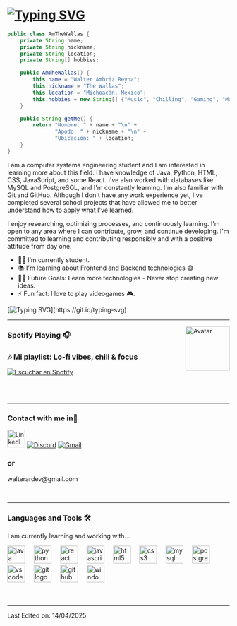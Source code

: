 <!--Hi there, I'm Walter✌️👋  -->

# [![Typing SVG](https://readme-typing-svg.herokuapp.com?font=Comic+Neue&weight=100&size=50&duration=2000&pause=1000&color=FDFEFE&multiline=true&width=800&height=60&lines=Hi+there%2C+I'm+Walter%E2%9C%8C%EF%B8%8F)](https://git.io/typing-svg)



```Java
public class AmTheWallas {
    private String name;
    private String nickname;
    private String location;
    private String[] hobbies;

    public AmTheWallas() {
        this.name = "Walter Ambriz Reyna";
        this.nickname = "The Wallas";
        this.location = "Michoacán, Mexico";
        this.hobbies = new String[] {"Music", "Chilling", "Gaming", "Movies", "Study"};
    }

    public String getMe() {
        return "Nombre: " + name + "\n" +
               "Apodo: " + nickname + "\n" +
               "Ubicación: " + location;
    }
}
```

I am a computer systems engineering student and I am interested in learning more about this field.
I have knowledge of Java, Python, HTML, CSS, JavaScript, and some React. I've also worked with databases like MySQL and PostgreSQL, and I'm constantly learning. I'm also familiar with Git and GitHub. Although I don't have any work experience yet, I've completed several school projects that have allowed me to better understand how to apply what I've learned.

I enjoy researching, optimizing processes, and continuously learning. I'm open to any area where I can contribute, grow, and continue developing. I'm committed to learning and contributing responsibly and with a positive attitude from day one.

- 👨‍💻 I’m currently student.
- 📚 I'm learning about Frontend and Backend technologies 😅
- 💪🏼 Future Goals: Learn more technologies - Never stop creating new ideas.
- ⚡ Fun fact: I love to play videogames 🎮.

<!-- Every new beginning is an opportunity to reinvent yourself. -->

[![Typing SVG](https://readme-typing-svg.herokuapp.com?font=Fira+Code&size=18&duration=8000&pause=1000&color=f3ca24&width=650&lines=Every+new+beginning+is+an+opportunity+to+reinvent+yourself.)](https://git.io/typing-svg)

---

<img align="right" alt="Avatar" height="100px" src="https://avatars.githubusercontent.com/u/251374?s=200&v=4" />


### Spotify Playing 🎧
### 🎶 Mi playlist: Lo-fi vibes, chill & focus  
[![Escuchar en Spotify](https://img.shields.io/badge/Spotify-Open_Playlist-1DB954?style=for-the-badge&logo=spotify&logoColor=white)](https://open.spotify.com/playlist/0GLxhM5ojg6440VeYGW3h1?si=5762e3615e2449a7)

<br/>
<br/>

---

### Contact with me in📝

[<img src="https://cdn-icons-png.flaticon.com/512/3536/3536505.png" alt="LinkedIn" width="40"/>](https://www.linkedin.com/in/walterambriz)
[![Discord](https://raw.githubusercontent.com/maurodesouza/profile-readme-generator/master/src/assets/icons/social/discord/default.svg)](https://discordapp.com/users/iosoywalas)
[![Gmail](https://raw.githubusercontent.com/maurodesouza/profile-readme-generator/master/src/assets/icons/social/gmail/default.svg)](mailto:walterardev@gmail.com)

### or
<p>walterardev@gmail.com</p>
<br />

---

### Languages and Tools 🛠
<p>I am currently learning and working with...</p>

<div align="left">
  <img src="https://cdn.jsdelivr.net/gh/devicons/devicon/icons/java/java-original.svg" height="40" alt="java logo"  />
  <img width="12" />
  <img src="https://cdn.jsdelivr.net/gh/devicons/devicon/icons/python/python-original.svg" height="40" alt="python logo"  />
  <img width="12" />
  <img src="https://cdn.jsdelivr.net/gh/devicons/devicon/icons/react/react-original.svg" height="40" alt="react logo"  />
  <img width="12" />
  <img src="https://cdn.jsdelivr.net/gh/devicons/devicon/icons/javascript/javascript-original.svg" height="40" alt="javascript logo"  />
  <img width="12" />
  <img src="https://cdn.jsdelivr.net/gh/devicons/devicon/icons/html5/html5-original.svg" height="40" alt="html5 logo"  />
  <img width="12" />
  <img src="https://cdn.jsdelivr.net/gh/devicons/devicon/icons/css3/css3-original.svg" height="40" alt="css3 logo"  />
  <img width="12" />
  <img src="https://cdn.jsdelivr.net/gh/devicons/devicon/icons/mysql/mysql-original.svg" height="40" alt="mysql logo"  />
  <img width="12" />
  <img src="https://cdn.jsdelivr.net/gh/devicons/devicon/icons/postgresql/postgresql-original.svg" height="40" alt="postgresql logo"  />
  <img width="12" />
  <img src="https://cdn.jsdelivr.net/gh/devicons/devicon/icons/vscode/vscode-original.svg" height="40" alt="vscode logo"  />
  <img width="12" />
  <img src="https://cdn.jsdelivr.net/gh/devicons/devicon/icons/git/git-original.svg" height="40" alt="git logo"  />
  <img width="12" />
  <img src="https://pngimg.com/uploads/github/github_PNG37.png" height="40" alt="github logo" />
  <img width="12" />
  <img src="https://cdn.jsdelivr.net/gh/devicons/devicon/icons/windows8/windows8-original.svg" height="40" alt="windows8 logo"  />
</div>

<br/>
<br/>

---

Last Edited on: 14/04/2025
